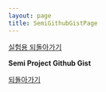 ```yaml
---
layout: page
title: SemiGithubGistPage
---
```


[실험용 되돌아가기](https://leesohyeon96.github.io/projects/#GitHubGist보기)

**Semi Project Github Gist**
<script src="https://gist.github.com/leesohyeon96/e146794f17d53f544a2738c1259824de.js"></script>
<script src="https://gist.github.com/leesohyeon96/fbbd8defccd8ff27710502454972ea74.js"></script>
<script src="https://gist.github.com/leesohyeon96/d2043d067fd4e16eb4960edcc86cb3f3.js"></script>
<script src="https://gist.github.com/leesohyeon96/7856326263d5235e19a57f5c3b17a26c.js"></script>



[되돌아가기](https://leesohyeon96.github.io/projects/#semi)
